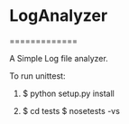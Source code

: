 # LogAnalyzer
=============

A Simple Log file analyzer.

To run unittest:

1)  $ python setup.py install

2)  $ cd tests
    $ nosetests -vs